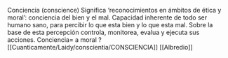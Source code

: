 Conciencia (conscience)
Significa ‘reconocimientos en ámbitos de ética y moral’: conciencia del bien y el mal.
Capacidad inherente de todo ser humano sano, para percibir lo que esta bien y lo que esta mal. Sobre la base de esta percepción controla, monitorea, evalua y ejecuta sus acciones.
Conciencia= a moral ?
[[Cuanticamente/Laidy/conscientia/CONSCIENCIA]]
[[Albredio]]